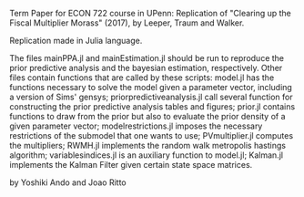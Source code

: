 Term Paper for ECON 722 course in UPenn: 
Replication of "Clearing up the Fiscal Multiplier Morass" (2017), by Leeper, Traum and Walker.

Replication made in Julia language.

The files mainPPA.jl and mainEstimation.jl should be run to reproduce the prior predictive analysis and the bayesian estimation, respectively. Other files contain functions that are called by these scripts: model.jl has the functions necessary to solve the model given a parameter vector, including a version of Sims' gensys; priorpredictiveanalysis.jl call several function for constructing the prior predictive analysis tables and figures; prior.jl contains functions to draw from the prior but also to evaluate the prior density of a given parameter vector; modelrestrictions.jl imposes the necessary restrictions of the submodel that one wants to use; PVmultiplier.jl computes the multipliers; RWMH.jl implements the random walk metropolis hastings algorithm; variablesindices.jl is an auxiliary function to model.jl; Kalman.jl implements the Kalman Filter given certain state space matrices.

by Yoshiki Ando and Joao Ritto

